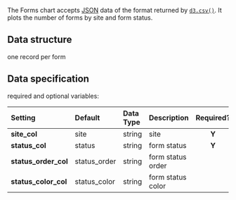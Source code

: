 The Forms chart accepts [JSON](https://en.wikipedia.org/wiki/JSON) data of the format returned by [`d3.csv()`](https://github.com/d3/d3-3.x-api-reference/blob/master/CSV.md). It plots the number of forms by site and form status.

## Data structure
one record per form

## Data specification
required and optional variables:

| Setting | Default | Data Type | Description | Required? |
|:--------|:--------|:----------|:------------|:---------:|
|**site_col**|site|string|site|**Y**|
|**status_col**|status|string|form status|**Y**|
|**status_order_col**|status_order|string|form status order||
|**status_color_col**|status_color|string|form status color||